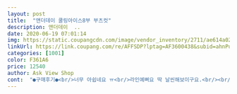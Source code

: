 ```yaml
---
layout: post 
title:  "앤더데이 쿨링아이스8부 부츠컷" 
description: 앤더데이  ..
date: 2020-06-19 07:01:14 
img: https://static.coupangcdn.com/image/vendor_inventory/2711/ae614a0248d547032e492d822a73c1c3103531317d876f2ab757ba89c2ea.jpg 
linkUrl: https://link.coupang.com/re/AFFSDP?lptag=AF3600438&subid=ahnPublicAsk&pageKey=1435089468&itemId=2477519977&vendorItemId=70470862617&traceid=V0-113-95990277c5b3d81b 
categories: [1001] 
color: F361A6 
price: 12540 
author: Ask View Shop 
cont:  "●구매후기●<br/>너무 아쉽네요 ㅠ<br/>라인예뻐요 딱 날씬해보이구요.<br/><br/>베이지 받고  바로 검정 주문합니다<br/>보통 바지 28싸쥬인데도M 허리가 큽니다<br/>시원하고 밴딩도  편안하고해서<br/>싸이즈가 너무 크게나왓네요<br/>재질도 괜찮고 핏도 그런데로 좋지만<br/>키 160 에56키론데 S싸이즈 예쁘게 잘 맞아요.<br/>두께도 적당히 얇고 흰색과 검정 다 사고싶었으나 흰색은 팬티가 비칠거같아서 검정먼저구입해봤어요 두께를확인해보고 비침정도를 확인해보고 구입하고싶어서요.<br/>.<br/> 검정먼저 구입해서 입어 보니... <br/>흰색은 아무래도이정도 두께면 팬티 색깔이 비칠거같아요.<br/>제가 올린 흰색에대한 비침정도  답변에도 속옷 색깔은 신경써서 입어야한다 하길래  .<br/>.<br/>그래서 흰색은 포기했으나 검정은 아주 맘에 들어요.<br/><br/>" 
---
```

